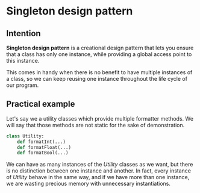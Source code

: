 # Singleton design pattern

## Intention

**Singleton design pattern** is a creational design pattern that lets you ensure that a class has only one instance, while providing a global access point to this instance.

This comes in handy when there is no benefit to have multiple instances of a class, so we can keep reusing one instance throughout the life cycle of our program.

## Practical example

Let's say we a utility classes which provide multiple formatter methods. We will say that those methods are not static for the sake of demonstration.

```python
class Utility:
	def formatInt(...)
	def formatFloat(...)
	def formatBool(...)
```

We can have as many instances of the *Utility* classes as we want, but there is no distinction between one instance and another. In fact, every instance  of *Utility* behave in the same way, and if we have more than one instance, we are wasting precious memory with unnecessary instantiations.

```python

```